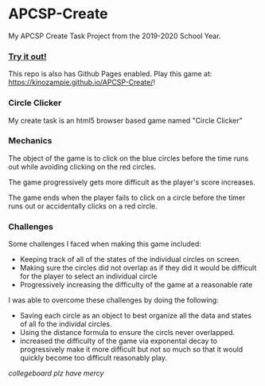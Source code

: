 # APCSP-Create
My APCSP Create Task Project from the 2019-2020 School Year.

### [Try it out!](https://kinozampie.github.io/APCSP-Create/)
This repo is also has Github Pages enabled. Play this game at: https://kinozampie.github.io/APCSP-Create/!

### Circle Clicker
My create task is an html5 browser based game named "Circle Clicker"

### Mechanics
The object of the game is to click on the blue circles before the time runs out while avoiding clicking on the red circles.

The game progressively gets more difficult as the player's score increases.

The game ends when the player fails to click on a circle before the timer runs out or accidentally clicks on a red circle.

### Challenges
Some challenges I faced when making this game included:
* Keeping track of all of the states of the individual circles on screen.
* Making sure the circles did not overlap as if they did it would be difficult for the player to select an individual circle
* Progressively increasing the difficulty of the game at a reasonable rate

I was able to overcome these challenges by doing the following:
* Saving each circle as an object to best organize all the data and states of all fo the individal circles.
* Using the distance formula to ensure the circls never overlapped.
* increased the difficulty of the game via exponental decay to progressively make it more difficult but not so much so that it would quickly become too difficult reasonably play.


*collegeboard plz have mercy*
